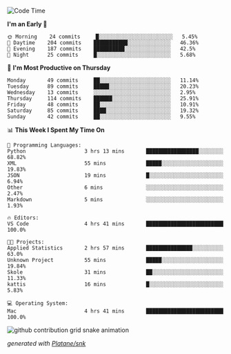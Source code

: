 <!--START_SECTION:waka-->
![Code Time](http://img.shields.io/badge/Code%20Time-227%20hrs%2025%20mins-blue)

**I'm an Early 🐤** 

```text
🌞 Morning    24 commits     █░░░░░░░░░░░░░░░░░░░░░░░░   5.45% 
🌆 Daytime    204 commits    ███████████░░░░░░░░░░░░░░   46.36% 
🌃 Evening    187 commits    ██████████░░░░░░░░░░░░░░░   42.5% 
🌙 Night      25 commits     █░░░░░░░░░░░░░░░░░░░░░░░░   5.68%

```
📅 **I'm Most Productive on Thursday** 

```text
Monday       49 commits     ██░░░░░░░░░░░░░░░░░░░░░░░   11.14% 
Tuesday      89 commits     █████░░░░░░░░░░░░░░░░░░░░   20.23% 
Wednesday    13 commits     ░░░░░░░░░░░░░░░░░░░░░░░░░   2.95% 
Thursday     114 commits    ██████░░░░░░░░░░░░░░░░░░░   25.91% 
Friday       48 commits     ██░░░░░░░░░░░░░░░░░░░░░░░   10.91% 
Saturday     85 commits     ████░░░░░░░░░░░░░░░░░░░░░   19.32% 
Sunday       42 commits     ██░░░░░░░░░░░░░░░░░░░░░░░   9.55%

```


📊 **This Week I Spent My Time On** 

```text
💬 Programming Languages: 
Python                   3 hrs 13 mins       █████████████████░░░░░░░░   68.82% 
XML                      55 mins             █████░░░░░░░░░░░░░░░░░░░░   19.83% 
JSON                     19 mins             █░░░░░░░░░░░░░░░░░░░░░░░░   6.94% 
Other                    6 mins              ░░░░░░░░░░░░░░░░░░░░░░░░░   2.47% 
Markdown                 5 mins              ░░░░░░░░░░░░░░░░░░░░░░░░░   1.93%

🔥 Editors: 
VS Code                  4 hrs 41 mins       █████████████████████████   100.0%

🐱‍💻 Projects: 
Applied Statistics       2 hrs 57 mins       ███████████████░░░░░░░░░░   63.0% 
Unknown Project          55 mins             █████░░░░░░░░░░░░░░░░░░░░   19.84% 
Skole                    31 mins             ██░░░░░░░░░░░░░░░░░░░░░░░   11.33% 
kattis                   16 mins             █░░░░░░░░░░░░░░░░░░░░░░░░   5.83%

💻 Operating System: 
Mac                      4 hrs 41 mins       █████████████████████████   100.0%

```


<!--END_SECTION:waka-->


<!--Snake Game-->
![github contribution grid snake animation](https://raw.githubusercontent.com/viggo-gascou/viggo-gascou/output/github-contribution-grid-snake.svg)

_generated with [Platane/snk](https://github.com/Platane/snk)_
<!--Snake Game-->

